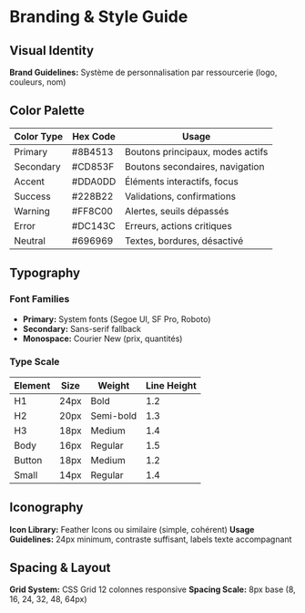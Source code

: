 # Branding & Style Guide

## Visual Identity
**Brand Guidelines:** Système de personnalisation par ressourcerie (logo, couleurs, nom)

## Color Palette

| Color Type | Hex Code | Usage |
|------------|----------|--------|
| Primary | #8B4513 | Boutons principaux, modes actifs |
| Secondary | #CD853F | Boutons secondaires, navigation |
| Accent | #DDA0DD | Éléments interactifs, focus |
| Success | #228B22 | Validations, confirmations |
| Warning | #FF8C00 | Alertes, seuils dépassés |
| Error | #DC143C | Erreurs, actions critiques |
| Neutral | #696969 | Textes, bordures, désactivé |

## Typography

### Font Families
- **Primary:** System fonts (Segoe UI, SF Pro, Roboto)
- **Secondary:** Sans-serif fallback
- **Monospace:** Courier New (prix, quantités)

### Type Scale

| Element | Size | Weight | Line Height |
|---------|------|--------|-------------|
| H1 | 24px | Bold | 1.2 |
| H2 | 20px | Semi-bold | 1.3 |
| H3 | 18px | Medium | 1.4 |
| Body | 16px | Regular | 1.5 |
| Button | 18px | Medium | 1.2 |
| Small | 14px | Regular | 1.4 |

## Iconography
**Icon Library:** Feather Icons ou similaire (simple, cohérent)
**Usage Guidelines:** 24px minimum, contraste suffisant, labels texte accompagnant

## Spacing & Layout
**Grid System:** CSS Grid 12 colonnes responsive
**Spacing Scale:** 8px base (8, 16, 24, 32, 48, 64px)
